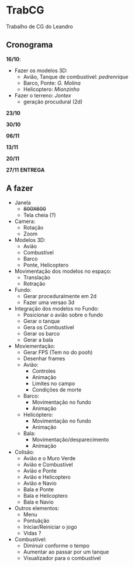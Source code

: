 # TrabCG
Trabalho de CG do Leandro

## Cronograma

**16/10**:

- Fazer os modelos 3D:
	- Avião, Tanque de combustível: *pedrenrique*
	- Barco, Ponte: *G. Molina*
	- Helicoptero: *Mionzinho*
- Fazer o terreno: *Jontex*
	- geração procudural (2d)

**23/10**

**30/10**

**06/11**

**13/11**

**20/11**

**27/11** **ENTREGA**

## A fazer

- Janela
	- ~~800X600~~
	- Tela cheia (?)
- Camera:
	- Rotação
	- Zoom
- Modelos 3D:
	- Avião
	- Combustível
	- Barco
	- Ponte, Helicoptero
- Movimentação dos modelos no espaço:
	- Translação
	- Rotração
- Fundo:
	- Gerar proceduralmente em 2d
	- Fazer uma versao 3d
- Integração dos modelos no Fundo:
	- Posicionar o avião sobre o fundo
	- Gerar o tanque
	- Gera os Combustível
	- Gerar os barco
	- Gerar a bala
- Moviementação:
	- Gerar FPS (Tem no do pooh)
	- Desenhar frames
	- Avião:
		- Controles
		- Animação
		- Limites no campo
		- Condições de morte
	- Barco:
		- Movimentação no fundo
		- Animação
	- Helicóptero:
		- Movimentação no fundo
		- Animação
	- Bala:
		- Movimentação/desparecimento
		- Animação
- Colisão:
	- Avião e o Muro Verde
	- Avião e Combustível
	- Avião e Ponte
	- Avião e Helicoptero
	- Avião e Navio 
	- Bala e Ponte
	- Bala e Helicoptero
	- Bala e Navio
- Outros elementos:
	- Menu
	- Pontuãção
	- Iniciar/Reiniciar o jogo
	- Vidas ?
- Combustível:
	- Diminuir conforme o tempo
	- Aumentar ao passar por um tanque
	- Visualizador para o combustível

